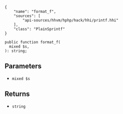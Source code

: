 ``` yamlmeta
{
    "name": "format_f",
    "sources": [
        "api-sources/hhvm/hphp/hack/hhi/printf.hhi"
    ],
    "class": "PlainSprintf"
}
```




``` Hack
public function format_f(
  mixed $s,
): string;
```




## Parameters




+ ` mixed $s `




## Returns




* ` string `
<!-- HHAPIDOC -->
